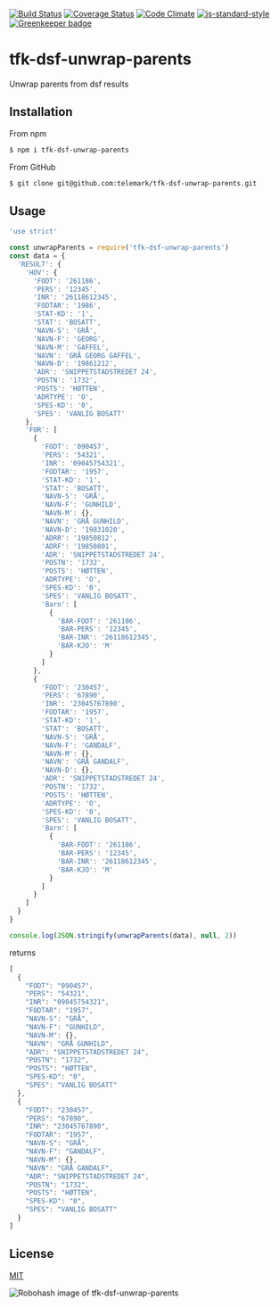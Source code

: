 [![Build Status](https://travis-ci.org/telemark/tfk-dsf-unwrap-parents.svg?branch=master)](https://travis-ci.org/telemark/tfk-dsf-unwrap-parents)
[![Coverage Status](https://coveralls.io/repos/telemark/tfk-dsf-unwrap-parents/badge.svg?branch=master&service=github)](https://coveralls.io/github/telemark/tfk-dsf-unwrap-parents?branch=master)
[![Code Climate](https://codeclimate.com/github/telemark/tfk-dsf-unwrap-parents/badges/gpa.svg)](https://codeclimate.com/github/telemark/tfk-dsf-unwrap-parents)
[![js-standard-style](https://img.shields.io/badge/code%20style-standard-brightgreen.svg?style=flat)](https://github.com/feross/standard)
[![Greenkeeper badge](https://badges.greenkeeper.io/telemark/tfk-dsf-unwrap-parents.svg)](https://greenkeeper.io/)

# tfk-dsf-unwrap-parents

Unwrap parents from dsf results

## Installation

From npm

```sh
$ npm i tfk-dsf-unwrap-parents
```

From GitHub

```sh
$ git clone git@github.com:telemark/tfk-dsf-unwrap-parents.git
```

## Usage

```JavaScript
'use strict'

const unwrapParents = require('tfk-dsf-unwrap-parents')
const data = {
  'RESULT': {
    'HOV': {
      'FODT': '261186',
      'PERS': '12345',
      'INR': '26118612345',
      'FODTAR': '1986',
      'STAT-KD': '1',
      'STAT': 'BOSATT',
      'NAVN-S': 'GRÅ',
      'NAVN-F': 'GEORG',
      'NAVN-M': 'GAFFEL',
      'NAVN': 'GRÅ GEORG GAFFEL',
      'NAVN-D': '19861212',
      'ADR': 'SNIPPETSTADSTREDET 24',
      'POSTN': '1732',
      'POSTS': 'HØTTEN',
      'ADRTYPE': 'O',
      'SPES-KD': '0',
      'SPES': 'VANLIG BOSATT'
    },
    'FOR': [
      {
        'FODT': '090457',
        'PERS': '54321',
        'INR': '09045754321',
        'FODTAR': '1957',
        'STAT-KD': '1',
        'STAT': 'BOSATT',
        'NAVN-S': 'GRÅ',
        'NAVN-F': 'GUNHILD',
        'NAVN-M': {},
        'NAVN': 'GRÅ GUNHILD',
        'NAVN-D': '19831020',
        'ADRR': '19850812',
        'ADRF': '19850801',
        'ADR': 'SNIPPETSTADSTREDET 24',
        'POSTN': '1732',
        'POSTS': 'HØTTEN',
        'ADRTYPE': 'O',
        'SPES-KD': '0',
        'SPES': 'VANLIG BOSATT',
        'Barn': [
          {
            'BAR-FODT': '261186',
            'BAR-PERS': '12345',
            'BAR-INR': '26118612345',
            'BAR-KJO': 'M'
          }
        ]
      },
      {
        'FODT': '230457',
        'PERS': '67890',
        'INR': '23045767890',
        'FODTAR': '1957',
        'STAT-KD': '1',
        'STAT': 'BOSATT',
        'NAVN-S': 'GRÅ',
        'NAVN-F': 'GANDALF',
        'NAVN-M': {},
        'NAVN': 'GRÅ GANDALF',
        'NAVN-D': {},
        'ADR': 'SNIPPETSTADSTREDET 24',
        'POSTN': '1732',
        'POSTS': 'HØTTEN',
        'ADRTYPE': 'O',
        'SPES-KD': '0',
        'SPES': 'VANLIG BOSATT',
        'Barn': [
          {
            'BAR-FODT': '261186',
            'BAR-PERS': '12345',
            'BAR-INR': '26118612345',
            'BAR-KJO': 'M'
          }
        ]
      }
    ]
  }
}

console.log(JSON.stringify(unwrapParents(data), null, 2))

```

returns

```JavaScript
[
  {
    "FODT": "090457",
    "PERS": "54321",
    "INR": "09045754321",
    "FODTAR": "1957",
    "NAVN-S": "GRÅ",
    "NAVN-F": "GUNHILD",
    "NAVN-M": {},
    "NAVN": "GRÅ GUNHILD",
    "ADR": "SNIPPETSTADSTREDET 24",
    "POSTN": "1732",
    "POSTS": "HØTTEN",
    "SPES-KD": "0",
    "SPES": "VANLIG BOSATT"
  },
  {
    "FODT": "230457",
    "PERS": "67890",
    "INR": "23045767890",
    "FODTAR": "1957",
    "NAVN-S": "GRÅ",
    "NAVN-F": "GANDALF",
    "NAVN-M": {},
    "NAVN": "GRÅ GANDALF",
    "ADR": "SNIPPETSTADSTREDET 24",
    "POSTN": "1732",
    "POSTS": "HØTTEN",
    "SPES-KD": "0",
    "SPES": "VANLIG BOSATT"
  }
]
```

## License

[MIT](LICENSE)

![Robohash image of tfk-dsf-unwrap-parents](https://robots.kebabstudios.party/tfk-dsf-unwrap-parents.png "Robohash image of tfk-dsf-unwrap-parents")